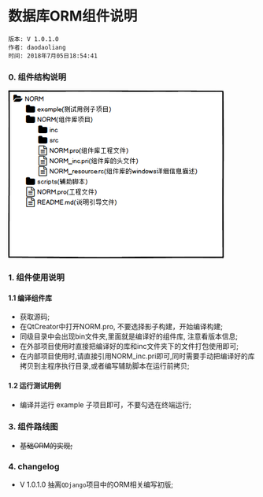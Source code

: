 # 数据库ORM组件说明

	版本: V 1.0.1.0
    作者: daodaoliang
    时间: 2018年7月05日18:54:41

### 0. 组件结构说明

![项目架构](./scripts/pro_arch.png)

### 1. 组件使用说明

#### 1.1 编译组件库

* 获取源码;
* 在QtCreator中打开NORM.pro, 不要选择影子构建，开始编译构建;
* 同级目录中会出现bin文件夹,里面就是编译好的组件库, 注意看版本信息;
* 在外部项目使用时直接把编译好的库和inc文件夹下的文件打包使用即可;
* 在内部项目使用时,请直接引用NORM_inc.pri即可,同时需要手动把编译好的库拷贝到主程序执行目录,或者编写辅助脚本在运行前拷贝;

#### 1.2 运行测试用例

* 编译并运行 example 子项目即可，不要勾选在终端运行;

### 3. 组件路线图

* ~~基础ORM的实现;~~

### 4. changelog

* V 1.0.1.0 抽离`QDjango`项目中的ORM相关编写初版;



